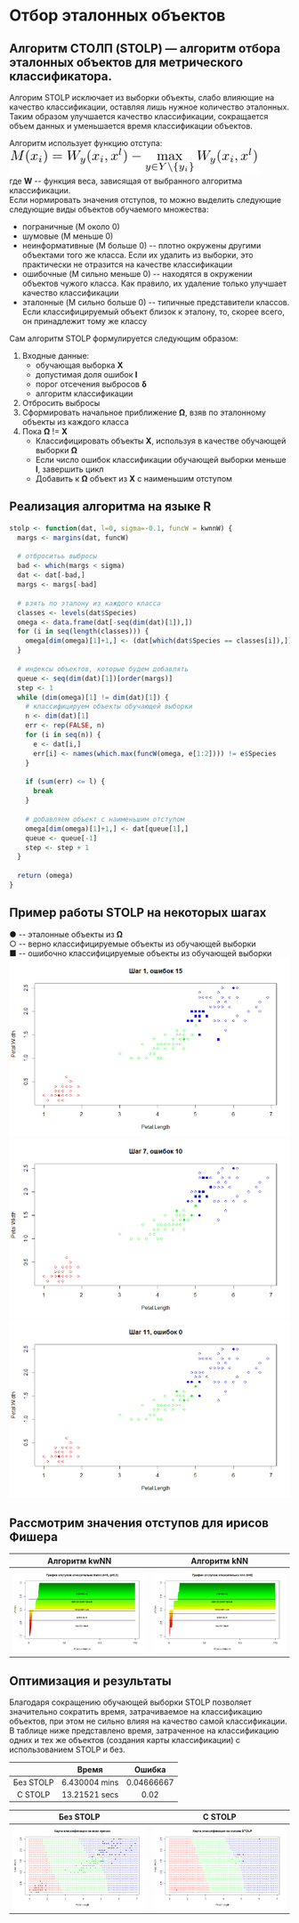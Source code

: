 # Отбор эталонных объектов
## Алгоритм СТОЛП (STOLP) — алгоритм отбора эталонных объектов для метрического классификатора.

Алгорим STOLP исключает из выборки объекты, слабо влияющие на качество классификации, оставляя лишь нужное количество эталонных. Таким образом улучшается качество классификации, сокращается объем данных и уменьшается время классификации объектов.

Алгоритм использует функцию отступа:
![Формула отступа](tex_margin.png)\
где **W** -- функция веса, зависящая от выбранного алгоритма классификации.\
Если нормировать значения отступов, то можно выделить следующие следующие виды объектов обучаемого множества:
* пограничные (M около 0)
* шумовые (M меньше 0)
* неинформативные (M больше 0) -- плотно окружены другими объектами того же класса. Если их удалить из выборки, это практически не отразится на качестве классификации
* ошибочные (M сильно меньше 0) -- находятся в окружении объектов чужого класса. Как правило, их удаление только улучшает качество классификации
* эталонные (M сильно больше 0) -- типичные представители классов. Если классифицируемый объект близок к эталону, то, скорее всего, он принадлежит тому же классу

Сам алгоритм STOLP формулируется следующим образом:
1. Входные данные:
    - обучающая выборка **X**
    - допустимая доля ошибок **l**
    - порог отсечения выбросов **δ**
    - алгоритм классификации
1. Отбросить выбросы
1. Сформировать начальное приближение **Ω**, взяв по эталонному объекты из каждого класса
1. Пока **Ω** != **X**
    + Классифицировать объекты **X**, используя в качестве обучающей выборки **Ω**
    + Если число ошибок классификации обучающей выборки меньше **l**, завершить цикл
    + Добавить к **Ω** объект из **X** с наименьшим отступом
    
## Реализация алгоритма на языке R
```r
stolp <- function(dat, l=0, sigma=-0.1, funcW = kwnnW) {
  margs <- margins(dat, funcW)
  
  # отброситьь выбросы
  bad <- which(margs < sigma)
  dat <- dat[-bad,]
  margs <- margs[-bad]

  # взять по эталону из каждого класса
  classes <- levels(dat$Species)
  omega <- data.frame(dat[-seq(dim(dat)[1]),])
  for (i in seq(length(classes))) {
    omega[dim(omega)[1]+1,] <- (dat[which(dat$Species == classes[i]),])[which.max(margs),]
  }
  
  # индексы объектов, которые будем добавлять 
  queue <- seq(dim(dat)[1])[order(margs)]
  step <- 1
  while (dim(omega)[1] != dim(dat)[1]) {
    # классифицируем объекты обучающей выборки
    n <- dim(dat)[1]
    err <- rep(FALSE, n)
    for (i in seq(n)) {
      e <- dat[i,]
      err[i] <- names(which.max(funcW(omega, e[1:2]))) != e$Species
    }
        
    if (sum(err) <= l) {
      break
    }
    
    # добавляем объект с наименьшим отступом
    omega[dim(omega)[1]+1,] <- dat[queue[1],]
    queue <- queue[-1]
    step <- step + 1
  }
  
  return (omega)
}
```

## Пример работы STOLP на некоторых шагах
● -- эталонные объекты из **Ω**\
○ -- верно классифицируемые объекты из обучающей выборки\
■ -- ошибочно классифицируемые объекты из обучающей выборки\
![](stolp_step1.png)
![](stolp_step7.png)
![](stolp_step11.png)

## Рассмотрим значения отступов для ирисов Фишера
Алгоритм kwNN | Алгоритм kNN
:-:|:-:
![](margins_kwnn.png) | ![](margins_knn.png)

## Оптимизация и результаты
Благодаря сокращению обучающей выборки STOLP позволяет значительно сократить время, затрачиваемое на классификацию объектов, при этом не сильно влияя на качество самой классификации. В таблице ниже представлено время, затраченное на классификацию одних и тех же объектов (создания карты классификации) с использованием STOLP и без.

&nbsp; | Время | Ошибка
:----: | :---: | :----: 
Без STOLP | 6.430004 mins | 0.04666667
C STOLP | 13.21521 secs | 0.02

Без STOLP | С STOLP
:-------: | :-----:
![](map_iris.png) | ![](map_stolp.png)